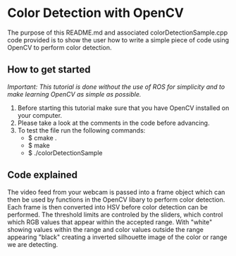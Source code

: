 # Color Detection with OpenCV 

The purpose of this README.md and associated colorDetectionSample.cpp code provided is to show the user how to write a simple piece of code using OpenCV to perform color detection.

## How to get started

*Important: This tutorial is done without the use of ROS for simplicity and to make learning OpenCV as simple as possible.*

1. Before starting this tutorial make sure that you have OpenCV installed on your computer.
2. Please take a look at the comments in the code before advancing.
3. To test the file run the following commands:
    - $ cmake .
    - $ make
    - $ ./colorDetectionSample

## Code explained

The video feed from your webcam is passed into a frame object which can then be used by functions in the OpenCV libary to perform color detection. Each frame is then converted into HSV before color detection can be performed. The threshold limits are controled by the sliders, which control which RGB values that appear within the accepted range. With "white" showing values within the range and color values outside the range appearing "black" creating a inverted silhouette image of the color or range we are detecting. 
